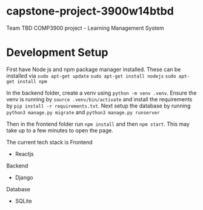 # capstone-project-3900w14btbd
Team TBD COMP3900 project - Learning Management System


# Development Setup

First have Node js and npm package manager installed. These can be installed via
`sudo apt-get update`
`sudo apt-get install nodejs`
`sudo apt-get install npm`

In the backend folder, create a venv using `python -m venv .venv`. Ensure the venv is running by `source .venv/bin/activate`  and install the requirements by `pip install -r requirements.txt`. Next setup the database by running `python3 manage.py migrate` and `python3 manage.py runserver`

Then in the frontend folder run `npm install` and then `npm start`. This may take up to a few minutes to open the page.

The current tech stack is 
Frontend
- Reactjs

Backend
- Django

Database
- SQLite
